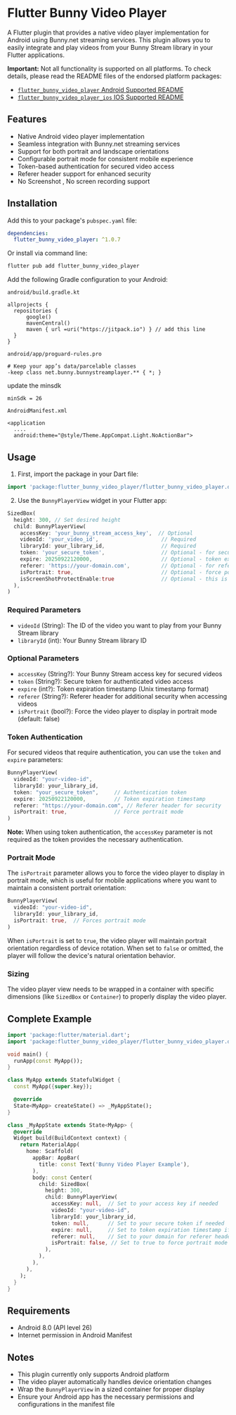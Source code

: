# Flutter Bunny Video Player

A Flutter plugin that provides a native video player implementation for Android using Bunny.net streaming services. This plugin allows you to easily integrate and play videos from your Bunny Stream library in your Flutter applications.

**Important:** Not all functionality is supported on all platforms.
To check details, please read the README files
of the endorsed platform packages:

* [`flutter_bunny_video_player` Android Supported README](https://pub.dev/packages/flutter_bunny_video_player)
* [`flutter_bunny_video_player_ios` IOS Supported README](https://pub.dev/packages/flutter_bunny_video_player_ios)

## Features

- Native Android video player implementation
- Seamless integration with Bunny.net streaming services
- Support for both portrait and landscape orientations
- Configurable portrait mode for consistent mobile experience
- Token-based authentication for secured video access
- Referer header support for enhanced security
- No Screenshot , No screen recording support

## Installation

Add this to your package's `pubspec.yaml` file:

```yaml
dependencies:
  flutter_bunny_video_player: ^1.0.7
```

Or install via command line:

```bash
flutter pub add flutter_bunny_video_player
```

Add the following Gradle configuration to your Android:

  `android/build.gradle.kt`
  ```
  allprojects {
    repositories {
        google()
        mavenCentral()
        maven { url =uri("https://jitpack.io") } // add this line
    }
  } 
  ```
  `android/app/proguard-rules.pro`
  ```
  # Keep your app’s data/parcelable classes
  -keep class net.bunny.bunnystreamplayer.** { *; }
  ```

  update the minsdk 
  ```
  minSdk = 26
  ```
  `AndroidManifest.xml`
  ```
  <application
    ....
    android:theme="@style/Theme.AppCompat.Light.NoActionBar">
  ```
  



## Usage

1. First, import the package in your Dart file:

```dart
import 'package:flutter_bunny_video_player/flutter_bunny_video_player.dart';
```

2. Use the `BunnyPlayerView` widget in your Flutter app:

```dart
SizedBox(
  height: 300, // Set desired height
  child: BunnyPlayerView(
    accessKey: 'your_bunny_stream_access_key',  // Optional
    videoId: 'your_video_id',                    // Required
    libraryId: your_library_id,                  // Required
    token: 'your_secure_token',                  // Optional - for secured videos
    expire: 20250922120000,                      // Optional - token expiration timestamp
    referer: 'https://your-domain.com',          // Optional - for referer header security
    isPortrait: true,                            // Optional - force portrait mode
    isScreenShotProtectEnable:true               // Optional - this is no-screenshot,no-screen recording support
  ),
)
```

### Required Parameters

- `videoId` (String): The ID of the video you want to play from your Bunny Stream library
- `libraryId` (int): Your Bunny Stream library ID

### Optional Parameters

- `accessKey` (String?): Your Bunny Stream access key for secured videos
- `token` (String?): Secure token for authenticated video access
- `expire` (int?): Token expiration timestamp (Unix timestamp format)
- `referer` (String?): Referer header for additional security when accessing videos
- `isPortrait` (bool?): Force the video player to display in portrait mode (default: false)

### Token Authentication

For secured videos that require authentication, you can use the `token` and `expire` parameters:

```dart
BunnyPlayerView(
  videoId: "your-video-id",
  libraryId: your_library_id,
  token: "your_secure_token",     // Authentication token
  expire: 20250922120000,         // Token expiration timestamp
  referer: "https://your-domain.com", // Referer header for security
  isPortrait: true,               // Force portrait mode
)
```

**Note:** When using token authentication, the `accessKey` parameter is not required as the token provides the necessary authentication.

### Portrait Mode

The `isPortrait` parameter allows you to force the video player to display in portrait mode, which is useful for mobile applications where you want to maintain a consistent portrait orientation:

```dart
BunnyPlayerView(
  videoId: "your-video-id",
  libraryId: your_library_id,
  isPortrait: true,  // Forces portrait mode
)
```

When `isPortrait` is set to `true`, the video player will maintain portrait orientation regardless of device rotation. When set to `false` or omitted, the player will follow the device's natural orientation behavior.

### Sizing

The video player view needs to be wrapped in a container with specific dimensions (like `SizedBox` or `Container`) to properly display the video player.

## Complete Example

```dart
import 'package:flutter/material.dart';
import 'package:flutter_bunny_video_player/flutter_bunny_video_player.dart';

void main() {
  runApp(const MyApp());
}

class MyApp extends StatefulWidget {
  const MyApp({super.key});

  @override
  State<MyApp> createState() => _MyAppState();
}

class _MyAppState extends State<MyApp> {
  @override
  Widget build(BuildContext context) {
    return MaterialApp(
      home: Scaffold(
        appBar: AppBar(
          title: const Text('Bunny Video Player Example'),
        ),
        body: const Center(
          child: SizedBox(
            height: 300,
            child: BunnyPlayerView(
              accessKey: null,  // Set to your access key if needed
              videoId: "your-video-id",
              libraryId: your_library_id,
              token: null,      // Set to your secure token if needed
              expire: null,     // Set to token expiration timestamp if using token
              referer: null,    // Set to your domain for referer header security
              isPortrait: false, // Set to true to force portrait mode
            ),
          ),
        ),
      ),
    );
  }
}
```

## Requirements

- Android 8.0 (API level 26)
- Internet permission in Android Manifest

## Notes

- This plugin currently only supports Android platform
- The video player automatically handles device orientation changes
- Wrap the `BunnyPlayerView` in a sized container for proper display
- Ensure your Android app has the necessary permissions and configurations in the manifest file


